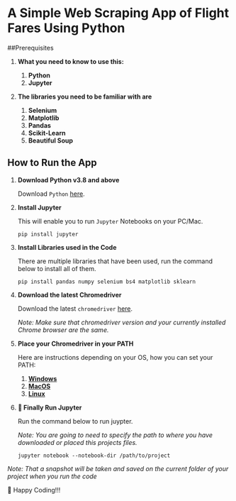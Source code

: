 <h1>A Simple Web Scraping App of Flight Fares Using Python</h1>

##Prerequisites

1. **What you need to know to use this:**
    1. **Python**
    1. **Jupyter**

1. **The libraries you need to be familiar with are**
    1. **Selenium**
    1. **Matplotlib**
    1. **Pandas**
    1. **Scikit-Learn**
    1. **Beautiful Soup**

## How to Run the App

1. **Download Python v3.8 and above**

    Download `Python` [here](https://python.org/downloads).

1. **Install Jupyter**

    This will enable you to run `Jupyter` Notebooks on your PC/Mac.

    ```
    pip install jupyter
    ```

1. **Install Libraries used in the Code**

    There are multiple libraries that have been used, run the command below to install all of them.

    ```
    pip install pandas numpy selenium bs4 matplotlib sklearn
    ```

1. **Download the latest Chromedriver**

    Download the latest `chromedriver` [here](https://sites.google.com/a/chromium.org/chromedriver/).

    _Note: Make sure that chromedriver version and your currently installed Chrome browser are the same._

1. **Place your Chromedriver in your PATH**

    Here are instructions depending on your OS, how you can set your PATH:
    1. **[Windows](https://www.computerhope.com/issues/ch000549.htm)**
    1. **[MacOS](https://coolestguidesontheplanet.com/add-shell-path-osx/)**
    1. **[Linux](https://opensource.com/article/17/6/set-path-linux)**

1. **🚀 Finally Run Jupyter**

    Run the command below to run juypter.

    _Note: You are going to need to specify the path to where you have downloaded or placed this projects files._

    ```
    jupyter notebook --notebook-dir /path/to/project
    ```

_Note: That a snapshot will be taken and saved on the current folder of your project when you run the code_

🤜 Happy Coding!!!
